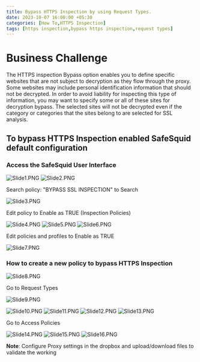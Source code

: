 ```yaml
---
title: Bypass HTTPS Inspection by using Request Types.
date: 2023-10-07 16:00:00 +05:30
categories: [How To,HTTPS Inspection]
tags: [https inspection,bypass https inspection,request types]
---
```


# Business Challenge

The HTTPS inspection Bypass option enables you to define specific websites that are not subject to decryption as they flow through the proxy. Some websites may include personal identification information that should not be decrypted. In order to avoid liability for inspecting this type of information, you may want to specify some or all of these sites for decryption bypass. The selected sites will not be decrypted even if the category or categories that the sites belong to are selected for SSL analysis.

## To bypass HTTPS Inspection enabled SafeSquid default configuration

### Access the SafeSquid User Interface

![Slide1.PNG](Slide1.PNG)
![Slide2.PNG](Slide2.PNG)

Search policy: "BYPASS SSL INSPECTION" to Search

![Slide3.PNG](Slide3.PNG)

Edit policy to Enable as TRUE (Inspection Policies)

![Slide4.PNG](Slide4.PNG)
![Slide5.PNG](Slide5.PNG)
![Slide6.PNG](Slide6.PNG)

Edit policies and profiles to Enable as TRUE

![Slide7.PNG](Slide7.PNG)

### How to create a new policy to bypass HTTPS Inspection

![Slide8.PNG](Slide8.PNG)

Go to Request Types

![Slide9.PNG](Slide9.PNG)

![Slide10.PNG](Slide10.PNG)
![Slide11.PNG](Slide11.PNG)
![Slide12.PNG](Slide12.PNG)
![Slide13.PNG](Slide13.PNG)

Go to Access Policies

![Slide14.PNG](Slide14.PNG)
![Slide15.PNG](Slide15.PNG)
![Slide16.PNG](Slide16.PNG)

**Note**: Configure Proxy settings in the dropbox and upload/download files to validate the working
